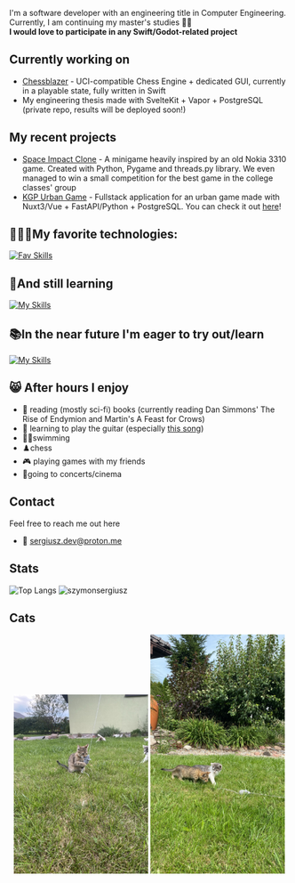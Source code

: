 I'm a software developer with an engineering title in Computer Engineering. Currently, I am continuing my master's studies 👨‍💻
<br><b> I would love to participate in any Swift/Godot-related project </b>
## Currently working on
- [Chessblazer](https://github.com/SzymonSergiusz/Chessblazer) - UCI-compatible Chess Engine + dedicated GUI, currently in a playable state, fully written in Swift
- My engineering thesis made with SvelteKit + Vapor + PostgreSQL (private repo, results will be deployed soon!)
## My recent projects
- [Space Impact Clone](https://github.com/SzymonSergiusz/SO2-space-threads-invader) - A minigame heavily inspired by an old Nokia 3310 game. Created with Python, Pygame and threads.py library. We even managed to win a small competition for the best game in the college classes' group
- [KGP Urban Game](https://github.com/SzymonSergiusz/kgp-urban-game) - Fullstack application for an urban game made with Nuxt3/Vue + FastAPI/Python + PostgreSQL. You can check it out [here](https://koronagorpolskich.vercel.app/)! 


## 🧑🏻‍💻My favorite technologies:
[![Fav Skills](https://skillicons.dev/icons?i=swift,python,svelte,vuejs,kotlin,postgresql,linux,apple,github,postman)](https://skillicons.dev)
<!-- ## 💻But I'm also familiar with these ones
[![My Skills](https://skillicons.dev/icons?i=js,html,css,java,cpp,cs,mysql,androidstudio,windows)](https://skillicons.dev) -->
## 🧠And still learning
[![My Skills](https://skillicons.dev/icons?i=godot,rust)](https://skillicons.dev)
## 📚In the near future I'm eager to try out/learn
[![My Skills](https://skillicons.dev/icons?i=elixir,zig)](https://skillicons.dev)
## 😸 After hours I enjoy
- 📖 reading (mostly sci-fi) books (currently reading Dan Simmons' The Rise of Endymion and Martin's A Feast for Crows)
- 🎸 learning to play the guitar (especially [this song](https://youtu.be/A2n2IpD00nA?si=2wR0toYq-jv1HE24))
- 🏊🏻swimming
- ♟️chess
- 🎮 playing games with my friends
- 🎼going to concerts/cinema
## Contact
Feel free to reach me out here
- 📧 sergiusz.dev@proton.me
## Stats
![Top Langs](https://github-readme-stats.vercel.app/api/top-langs/?username=szymonsergiusz&hide_progress=true)
![szymonsergiusz](https://komarev.com/ghpvc/?username=szymonsergiusz&label=Profile%20views&color=0e75b6&style=flat)
## Cats
<p align="center">
  <img src="https://github.com/SzymonSergiusz/SzymonSergiusz/blob/main/cats3.jpeg?raw=true" height="50%" width="48%" alt="Cat Image 1">
  <img src="https://github.com/SzymonSergiusz/SzymonSergiusz/blob/main/cats4.JPG?raw=true" height="50%" width="48%" alt="Cat Image 2">
</p>

